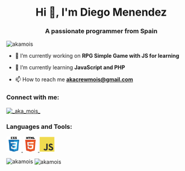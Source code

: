 <h1 align="center">Hi 👋, I'm Diego Menendez</h1>
<h3 align="center">A passionate programmer from Spain</h3>

<p align="left"> <img src="https://komarev.com/ghpvc/?username=akamois&label=Profile%20views&color=0e75b6&style=flat" alt="akamois" /> </p>

- 🔭 I’m currently working on **RPG Simple Game with JS for learning**

- 🌱 I’m currently learning **JavaScript and PHP**

- 📫 How to reach me **akacrewmois@gmail.com**

<h3 align="left">Connect with me:</h3>
<p align="left">
<a href="https://www.instagram.com/_aka_mois_/" target="blank"><img align="center" src="https://raw.githubusercontent.com/rahuldkjain/github-profile-readme-generator/master/src/images/icons/Social/instagram.svg" alt="_aka_mois_" height="30" width="40" /></a>
</p>

<h3 align="left">Languages and Tools:</h3>
<p align="left"> <a href="https://www.w3schools.com/css/" target="_blank" rel="noreferrer"> <img src="https://raw.githubusercontent.com/devicons/devicon/master/icons/css3/css3-original-wordmark.svg" alt="css3" width="40" height="40"/> </a> <a href="https://www.w3.org/html/" target="_blank" rel="noreferrer"> <img src="https://raw.githubusercontent.com/devicons/devicon/master/icons/html5/html5-original-wordmark.svg" alt="html5" width="40" height="40"/> </a> <a href="https://developer.mozilla.org/en-US/docs/Web/JavaScript" target="_blank" rel="noreferrer"> <img src="https://raw.githubusercontent.com/devicons/devicon/master/icons/javascript/javascript-original.svg" alt="javascript" width="40" height="40"/> </a> </p>

<p><img align="left" src="https://github-readme-stats.vercel.app/api/top-langs?username=akamois&show_icons=true&locale=en&layout=compact" alt="akamois" /></p>

<p>&nbsp;<img align="center" src="https://github-readme-stats.vercel.app/api?username=akamois&show_icons=true&locale=en" alt="akamois" /></p>

